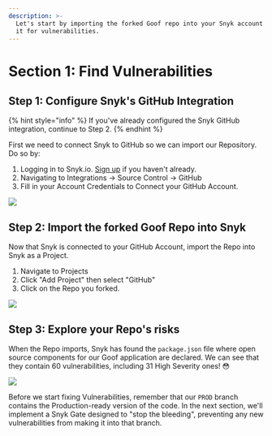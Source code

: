 ```yaml
---
description: >-
  Let's start by importing the forked Goof repo into your Snyk account to scan
  it for vulnerabilities.
---
```


# Section 1: Find Vulnerabilities

## Step 1: Configure Snyk's GitHub Integration

{% hint style="info" %}
If you've already configured the Snyk GitHub integration, continue to Step 2.
{% endhint %}

First we need to connect Snyk to GitHub so we can import our Repository. Do so by:

1. Logging in to Snyk.io. [Sign up](https://snyk.co/SnykGH) if you haven't already.
2. Navigating to Integrations -> Source Control -> GitHub
3. Fill in your Account Credentials to Connect your GitHub Account.

![](https://partner-workshop-assets.s3.us-east-2.amazonaws.com/snyk-gh.png)

## Step 2: Import the forked Goof Repo into Snyk

Now that Snyk is connected to your GitHub Account, import the Repo into Snyk as a Project.

1. Navigate to Projects
2. Click "Add Project" then select "GitHub"
3. Click on the Repo you forked.

![](https://partner-workshop-assets.s3.us-east-2.amazonaws.com/snyk-ghimport.png)

## Step 3: Explore your Repo's risks

When the Repo imports, Snyk has found the `package.json` file where open source components for our Goof application are declared. We can see that they contain 60 vulnerabilities, including 31 High Severity ones! 😳

![](https://partner-workshop-assets.s3.us-east-2.amazonaws.com/snyk-projvulns.png)

Before we start fixing Vulnerabilities, remember that our `PROD` branch contains the Production-ready version of the code. In the next section, we'll implement a Snyk Gate designed to "stop the bleeding", preventing any new vulnerabilities from making it into that branch.
